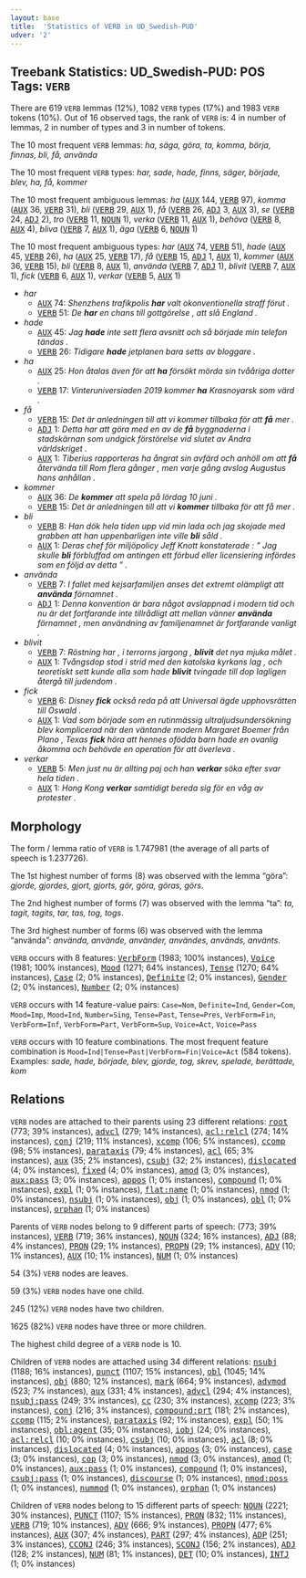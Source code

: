 ```yaml
---
layout: base
title:  'Statistics of VERB in UD_Swedish-PUD'
udver: '2'
---
```


## Treebank Statistics: UD_Swedish-PUD: POS Tags: `VERB`

There are 619 `VERB` lemmas (12%), 1082 `VERB` types (17%) and 1983 `VERB` tokens (10%).
Out of 16 observed tags, the rank of `VERB` is: 4 in number of lemmas, 2 in number of types and 3 in number of tokens.

The 10 most frequent `VERB` lemmas: <em>ha, säga, göra, ta, komma, börja, finnas, bli, få, använda</em>

The 10 most frequent `VERB` types:  <em>har, sade, hade, finns, säger, började, blev, ha, få, kommer</em>

The 10 most frequent ambiguous lemmas: <em>ha</em> (<tt><a href="sv_pud-pos-AUX.html">AUX</a></tt> 144, <tt><a href="sv_pud-pos-VERB.html">VERB</a></tt> 97), <em>komma</em> (<tt><a href="sv_pud-pos-AUX.html">AUX</a></tt> 36, <tt><a href="sv_pud-pos-VERB.html">VERB</a></tt> 31), <em>bli</em> (<tt><a href="sv_pud-pos-VERB.html">VERB</a></tt> 29, <tt><a href="sv_pud-pos-AUX.html">AUX</a></tt> 1), <em>få</em> (<tt><a href="sv_pud-pos-VERB.html">VERB</a></tt> 26, <tt><a href="sv_pud-pos-ADJ.html">ADJ</a></tt> 3, <tt><a href="sv_pud-pos-AUX.html">AUX</a></tt> 3), <em>se</em> (<tt><a href="sv_pud-pos-VERB.html">VERB</a></tt> 24, <tt><a href="sv_pud-pos-ADJ.html">ADJ</a></tt> 2), <em>tro</em> (<tt><a href="sv_pud-pos-VERB.html">VERB</a></tt> 11, <tt><a href="sv_pud-pos-NOUN.html">NOUN</a></tt> 1), <em>verka</em> (<tt><a href="sv_pud-pos-VERB.html">VERB</a></tt> 11, <tt><a href="sv_pud-pos-AUX.html">AUX</a></tt> 1), <em>behöva</em> (<tt><a href="sv_pud-pos-VERB.html">VERB</a></tt> 8, <tt><a href="sv_pud-pos-AUX.html">AUX</a></tt> 4), <em>bliva</em> (<tt><a href="sv_pud-pos-VERB.html">VERB</a></tt> 7, <tt><a href="sv_pud-pos-AUX.html">AUX</a></tt> 1), <em>äga</em> (<tt><a href="sv_pud-pos-VERB.html">VERB</a></tt> 6, <tt><a href="sv_pud-pos-NOUN.html">NOUN</a></tt> 1)

The 10 most frequent ambiguous types:  <em>har</em> (<tt><a href="sv_pud-pos-AUX.html">AUX</a></tt> 74, <tt><a href="sv_pud-pos-VERB.html">VERB</a></tt> 51), <em>hade</em> (<tt><a href="sv_pud-pos-AUX.html">AUX</a></tt> 45, <tt><a href="sv_pud-pos-VERB.html">VERB</a></tt> 26), <em>ha</em> (<tt><a href="sv_pud-pos-AUX.html">AUX</a></tt> 25, <tt><a href="sv_pud-pos-VERB.html">VERB</a></tt> 17), <em>få</em> (<tt><a href="sv_pud-pos-VERB.html">VERB</a></tt> 15, <tt><a href="sv_pud-pos-ADJ.html">ADJ</a></tt> 1, <tt><a href="sv_pud-pos-AUX.html">AUX</a></tt> 1), <em>kommer</em> (<tt><a href="sv_pud-pos-AUX.html">AUX</a></tt> 36, <tt><a href="sv_pud-pos-VERB.html">VERB</a></tt> 15), <em>bli</em> (<tt><a href="sv_pud-pos-VERB.html">VERB</a></tt> 8, <tt><a href="sv_pud-pos-AUX.html">AUX</a></tt> 1), <em>använda</em> (<tt><a href="sv_pud-pos-VERB.html">VERB</a></tt> 7, <tt><a href="sv_pud-pos-ADJ.html">ADJ</a></tt> 1), <em>blivit</em> (<tt><a href="sv_pud-pos-VERB.html">VERB</a></tt> 7, <tt><a href="sv_pud-pos-AUX.html">AUX</a></tt> 1), <em>fick</em> (<tt><a href="sv_pud-pos-VERB.html">VERB</a></tt> 6, <tt><a href="sv_pud-pos-AUX.html">AUX</a></tt> 1), <em>verkar</em> (<tt><a href="sv_pud-pos-VERB.html">VERB</a></tt> 5, <tt><a href="sv_pud-pos-AUX.html">AUX</a></tt> 1)


* <em>har</em>
  * <tt><a href="sv_pud-pos-AUX.html">AUX</a></tt> 74: <em>Shenzhens trafikpolis <b>har</b> valt okonventionella straff förut .</em>
  * <tt><a href="sv_pud-pos-VERB.html">VERB</a></tt> 51: <em>De <b>har</b> en chans till gottgörelse , att slå England .</em>
* <em>hade</em>
  * <tt><a href="sv_pud-pos-AUX.html">AUX</a></tt> 45: <em>Jag <b>hade</b> inte sett flera avsnitt och så började min telefon tändas .</em>
  * <tt><a href="sv_pud-pos-VERB.html">VERB</a></tt> 26: <em>Tidigare <b>hade</b> jetplanen bara setts av bloggare .</em>
* <em>ha</em>
  * <tt><a href="sv_pud-pos-AUX.html">AUX</a></tt> 25: <em>Hon åtalas även för att <b>ha</b> försökt mörda sin tvååriga dotter .</em>
  * <tt><a href="sv_pud-pos-VERB.html">VERB</a></tt> 17: <em>Vinteruniversiaden 2019 kommer <b>ha</b> Krasnoyarsk som värd .</em>
* <em>få</em>
  * <tt><a href="sv_pud-pos-VERB.html">VERB</a></tt> 15: <em>Det är anledningen till att vi kommer tillbaka för att <b>få</b> mer .</em>
  * <tt><a href="sv_pud-pos-ADJ.html">ADJ</a></tt> 1: <em>Detta har att göra med en av de <b>få</b> byggnaderna i stadskärnan som undgick förstörelse vid slutet av Andra världskriget .</em>
  * <tt><a href="sv_pud-pos-AUX.html">AUX</a></tt> 1: <em>Tiberius rapporteras ha ångrat sin avfärd och anhöll om att <b>få</b> återvända till Rom flera gånger , men varje gång avslog Augustus hans anhållan .</em>
* <em>kommer</em>
  * <tt><a href="sv_pud-pos-AUX.html">AUX</a></tt> 36: <em>De <b>kommer</b> att spela på lördag 10 juni .</em>
  * <tt><a href="sv_pud-pos-VERB.html">VERB</a></tt> 15: <em>Det är anledningen till att vi <b>kommer</b> tillbaka för att få mer .</em>
* <em>bli</em>
  * <tt><a href="sv_pud-pos-VERB.html">VERB</a></tt> 8: <em>Han dök hela tiden upp vid min lada och jag skojade med grabben att han uppenbarligen inte ville <b>bli</b> såld .</em>
  * <tt><a href="sv_pud-pos-AUX.html">AUX</a></tt> 1: <em>Deras chef för miljöpolicy Jeff Knott konstaterade : ” Jag skulle <b>bli</b> förbluffad om antingen ett förbud eller licensiering infördes som en följd av detta ” .</em>
* <em>använda</em>
  * <tt><a href="sv_pud-pos-VERB.html">VERB</a></tt> 7: <em>I fallet med kejsarfamiljen anses det extremt olämpligt att <b>använda</b> förnamnet .</em>
  * <tt><a href="sv_pud-pos-ADJ.html">ADJ</a></tt> 1: <em>Denna konvention är bara något avslappnad i modern tid och nu är det fortfarande inte tillrådligt att mellan vänner <b>använda</b> förnamnet , men användning av familjenamnet är fortfarande vanligt .</em>
* <em>blivit</em>
  * <tt><a href="sv_pud-pos-VERB.html">VERB</a></tt> 7: <em>Röstning har , i terrorns jargong , <b>blivit</b> det nya mjuka målet .</em>
  * <tt><a href="sv_pud-pos-AUX.html">AUX</a></tt> 1: <em>Tvångsdop stod i strid med den katolska kyrkans lag , och teoretiskt sett kunde alla som hade <b>blivit</b> tvingade till dop lagligen återgå till judendom .</em>
* <em>fick</em>
  * <tt><a href="sv_pud-pos-VERB.html">VERB</a></tt> 6: <em>Disney <b>fick</b> också reda på att Universal ägde upphovsrätten till Oswald .</em>
  * <tt><a href="sv_pud-pos-AUX.html">AUX</a></tt> 1: <em>Vad som började som en rutinmässig ultraljudsundersökning blev komplicerad när den väntande modern Margaret Boemer från Plano , Texas <b>fick</b> höra att hennes ofödda barn hade en ovanlig åkomma och behövde en operation för att överleva .</em>
* <em>verkar</em>
  * <tt><a href="sv_pud-pos-VERB.html">VERB</a></tt> 5: <em>Men just nu är allting paj och han <b>verkar</b> söka efter svar hela tiden .</em>
  * <tt><a href="sv_pud-pos-AUX.html">AUX</a></tt> 1: <em>Hong Kong <b>verkar</b> samtidigt bereda sig för en våg av protester .</em>

## Morphology

The form / lemma ratio of `VERB` is 1.747981 (the average of all parts of speech is 1.237726).

The 1st highest number of forms (8) was observed with the lemma “göra”: <em>gjorde, gjordes, gjort, gjorts, gör, göra, göras, görs</em>.

The 2nd highest number of forms (7) was observed with the lemma “ta”: <em>ta, tagit, tagits, tar, tas, tog, togs</em>.

The 3rd highest number of forms (6) was observed with the lemma “använda”: <em>använda, använde, använder, användes, används, använts</em>.

`VERB` occurs with 8 features: <tt><a href="sv_pud-feat-VerbForm.html">VerbForm</a></tt> (1983; 100% instances), <tt><a href="sv_pud-feat-Voice.html">Voice</a></tt> (1981; 100% instances), <tt><a href="sv_pud-feat-Mood.html">Mood</a></tt> (1271; 64% instances), <tt><a href="sv_pud-feat-Tense.html">Tense</a></tt> (1270; 64% instances), <tt><a href="sv_pud-feat-Case.html">Case</a></tt> (2; 0% instances), <tt><a href="sv_pud-feat-Definite.html">Definite</a></tt> (2; 0% instances), <tt><a href="sv_pud-feat-Gender.html">Gender</a></tt> (2; 0% instances), <tt><a href="sv_pud-feat-Number.html">Number</a></tt> (2; 0% instances)

`VERB` occurs with 14 feature-value pairs: `Case=Nom`, `Definite=Ind`, `Gender=Com`, `Mood=Imp`, `Mood=Ind`, `Number=Sing`, `Tense=Past`, `Tense=Pres`, `VerbForm=Fin`, `VerbForm=Inf`, `VerbForm=Part`, `VerbForm=Sup`, `Voice=Act`, `Voice=Pass`

`VERB` occurs with 10 feature combinations.
The most frequent feature combination is `Mood=Ind|Tense=Past|VerbForm=Fin|Voice=Act` (584 tokens).
Examples: <em>sade, hade, började, blev, gjorde, tog, skrev, spelade, berättade, kom</em>


## Relations

`VERB` nodes are attached to their parents using 23 different relations: <tt><a href="sv_pud-dep-root.html">root</a></tt> (773; 39% instances), <tt><a href="sv_pud-dep-advcl.html">advcl</a></tt> (279; 14% instances), <tt><a href="sv_pud-dep-acl-relcl.html">acl:relcl</a></tt> (274; 14% instances), <tt><a href="sv_pud-dep-conj.html">conj</a></tt> (219; 11% instances), <tt><a href="sv_pud-dep-xcomp.html">xcomp</a></tt> (106; 5% instances), <tt><a href="sv_pud-dep-ccomp.html">ccomp</a></tt> (98; 5% instances), <tt><a href="sv_pud-dep-parataxis.html">parataxis</a></tt> (79; 4% instances), <tt><a href="sv_pud-dep-acl.html">acl</a></tt> (65; 3% instances), <tt><a href="sv_pud-dep-aux.html">aux</a></tt> (35; 2% instances), <tt><a href="sv_pud-dep-csubj.html">csubj</a></tt> (32; 2% instances), <tt><a href="sv_pud-dep-dislocated.html">dislocated</a></tt> (4; 0% instances), <tt><a href="sv_pud-dep-fixed.html">fixed</a></tt> (4; 0% instances), <tt><a href="sv_pud-dep-amod.html">amod</a></tt> (3; 0% instances), <tt><a href="sv_pud-dep-aux-pass.html">aux:pass</a></tt> (3; 0% instances), <tt><a href="sv_pud-dep-appos.html">appos</a></tt> (1; 0% instances), <tt><a href="sv_pud-dep-compound.html">compound</a></tt> (1; 0% instances), <tt><a href="sv_pud-dep-expl.html">expl</a></tt> (1; 0% instances), <tt><a href="sv_pud-dep-flat-name.html">flat:name</a></tt> (1; 0% instances), <tt><a href="sv_pud-dep-nmod.html">nmod</a></tt> (1; 0% instances), <tt><a href="sv_pud-dep-nsubj.html">nsubj</a></tt> (1; 0% instances), <tt><a href="sv_pud-dep-obj.html">obj</a></tt> (1; 0% instances), <tt><a href="sv_pud-dep-obl.html">obl</a></tt> (1; 0% instances), <tt><a href="sv_pud-dep-orphan.html">orphan</a></tt> (1; 0% instances)

Parents of `VERB` nodes belong to 9 different parts of speech:  (773; 39% instances), <tt><a href="sv_pud-pos-VERB.html">VERB</a></tt> (719; 36% instances), <tt><a href="sv_pud-pos-NOUN.html">NOUN</a></tt> (324; 16% instances), <tt><a href="sv_pud-pos-ADJ.html">ADJ</a></tt> (88; 4% instances), <tt><a href="sv_pud-pos-PRON.html">PRON</a></tt> (29; 1% instances), <tt><a href="sv_pud-pos-PROPN.html">PROPN</a></tt> (29; 1% instances), <tt><a href="sv_pud-pos-ADV.html">ADV</a></tt> (10; 1% instances), <tt><a href="sv_pud-pos-AUX.html">AUX</a></tt> (10; 1% instances), <tt><a href="sv_pud-pos-NUM.html">NUM</a></tt> (1; 0% instances)

54 (3%) `VERB` nodes are leaves.

59 (3%) `VERB` nodes have one child.

245 (12%) `VERB` nodes have two children.

1625 (82%) `VERB` nodes have three or more children.

The highest child degree of a `VERB` node is 10.

Children of `VERB` nodes are attached using 34 different relations: <tt><a href="sv_pud-dep-nsubj.html">nsubj</a></tt> (1188; 16% instances), <tt><a href="sv_pud-dep-punct.html">punct</a></tt> (1107; 15% instances), <tt><a href="sv_pud-dep-obl.html">obl</a></tt> (1045; 14% instances), <tt><a href="sv_pud-dep-obj.html">obj</a></tt> (880; 12% instances), <tt><a href="sv_pud-dep-mark.html">mark</a></tt> (664; 9% instances), <tt><a href="sv_pud-dep-advmod.html">advmod</a></tt> (523; 7% instances), <tt><a href="sv_pud-dep-aux.html">aux</a></tt> (331; 4% instances), <tt><a href="sv_pud-dep-advcl.html">advcl</a></tt> (294; 4% instances), <tt><a href="sv_pud-dep-nsubj-pass.html">nsubj:pass</a></tt> (249; 3% instances), <tt><a href="sv_pud-dep-cc.html">cc</a></tt> (230; 3% instances), <tt><a href="sv_pud-dep-xcomp.html">xcomp</a></tt> (223; 3% instances), <tt><a href="sv_pud-dep-conj.html">conj</a></tt> (216; 3% instances), <tt><a href="sv_pud-dep-compound-prt.html">compound:prt</a></tt> (181; 2% instances), <tt><a href="sv_pud-dep-ccomp.html">ccomp</a></tt> (115; 2% instances), <tt><a href="sv_pud-dep-parataxis.html">parataxis</a></tt> (92; 1% instances), <tt><a href="sv_pud-dep-expl.html">expl</a></tt> (50; 1% instances), <tt><a href="sv_pud-dep-obl-agent.html">obl:agent</a></tt> (35; 0% instances), <tt><a href="sv_pud-dep-iobj.html">iobj</a></tt> (24; 0% instances), <tt><a href="sv_pud-dep-acl-relcl.html">acl:relcl</a></tt> (10; 0% instances), <tt><a href="sv_pud-dep-csubj.html">csubj</a></tt> (10; 0% instances), <tt><a href="sv_pud-dep-acl.html">acl</a></tt> (8; 0% instances), <tt><a href="sv_pud-dep-dislocated.html">dislocated</a></tt> (4; 0% instances), <tt><a href="sv_pud-dep-appos.html">appos</a></tt> (3; 0% instances), <tt><a href="sv_pud-dep-case.html">case</a></tt> (3; 0% instances), <tt><a href="sv_pud-dep-cop.html">cop</a></tt> (3; 0% instances), <tt><a href="sv_pud-dep-nmod.html">nmod</a></tt> (3; 0% instances), <tt><a href="sv_pud-dep-amod.html">amod</a></tt> (1; 0% instances), <tt><a href="sv_pud-dep-aux-pass.html">aux:pass</a></tt> (1; 0% instances), <tt><a href="sv_pud-dep-compound.html">compound</a></tt> (1; 0% instances), <tt><a href="sv_pud-dep-csubj-pass.html">csubj:pass</a></tt> (1; 0% instances), <tt><a href="sv_pud-dep-discourse.html">discourse</a></tt> (1; 0% instances), <tt><a href="sv_pud-dep-nmod-poss.html">nmod:poss</a></tt> (1; 0% instances), <tt><a href="sv_pud-dep-nummod.html">nummod</a></tt> (1; 0% instances), <tt><a href="sv_pud-dep-orphan.html">orphan</a></tt> (1; 0% instances)

Children of `VERB` nodes belong to 15 different parts of speech: <tt><a href="sv_pud-pos-NOUN.html">NOUN</a></tt> (2221; 30% instances), <tt><a href="sv_pud-pos-PUNCT.html">PUNCT</a></tt> (1107; 15% instances), <tt><a href="sv_pud-pos-PRON.html">PRON</a></tt> (832; 11% instances), <tt><a href="sv_pud-pos-VERB.html">VERB</a></tt> (719; 10% instances), <tt><a href="sv_pud-pos-ADV.html">ADV</a></tt> (666; 9% instances), <tt><a href="sv_pud-pos-PROPN.html">PROPN</a></tt> (477; 6% instances), <tt><a href="sv_pud-pos-AUX.html">AUX</a></tt> (307; 4% instances), <tt><a href="sv_pud-pos-PART.html">PART</a></tt> (297; 4% instances), <tt><a href="sv_pud-pos-ADP.html">ADP</a></tt> (251; 3% instances), <tt><a href="sv_pud-pos-CCONJ.html">CCONJ</a></tt> (246; 3% instances), <tt><a href="sv_pud-pos-SCONJ.html">SCONJ</a></tt> (156; 2% instances), <tt><a href="sv_pud-pos-ADJ.html">ADJ</a></tt> (128; 2% instances), <tt><a href="sv_pud-pos-NUM.html">NUM</a></tt> (81; 1% instances), <tt><a href="sv_pud-pos-DET.html">DET</a></tt> (10; 0% instances), <tt><a href="sv_pud-pos-INTJ.html">INTJ</a></tt> (1; 0% instances)

